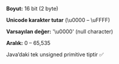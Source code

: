 **Boyut:** 16 bit (2 byte)

**Unicode karakter tutar** (\u0000 – \uFFFF)

**Varsayılan değer:** '\u0000' (null character)

**Aralık:** 0 – 65,535

Java’daki tek unsigned primitive tiptir ✅